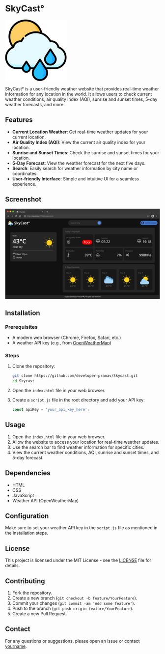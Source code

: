 # SkyCast°

<img src="assets/logo.png" alt="SkyCast Logo" width="200">

SkyCast° is a user-friendly weather website that provides real-time weather information for any location in the world. It allows users to check current weather conditions, air quality index (AQI), sunrise and sunset times, 5-day weather forecasts, and more.

## Features

- **Current Location Weather**: Get real-time weather updates for your current location.
- **Air Quality Index (AQI)**: View the current air quality index for your location.
- **Sunrise and Sunset Times**: Check the sunrise and sunset times for your location.
- **5-Day Forecast**: View the weather forecast for the next five days.
- **Search**: Easily search for weather information by city name or coordinates.
- **User-friendly Interface**: Simple and intuitive UI for a seamless experience.

## Screenshot

![SkyCast° Screenshot](screenshot.png)


## Installation

### Prerequisites

- A modern web browser (Chrome, Firefox, Safari, etc.)
- A weather API key (e.g., from [OpenWeatherMap](https://openweathermap.org/))

### Steps

1. Clone the repository:
    ```bash
    git clone https://github.com/developer-pranav/Skycast.git
    cd Skycast
    ```

2. Open the `index.html` file in your web browser.

3. Create a `script.js` file in the root directory and add your API key:
    ```javascript
    const apiKey = 'your_api_key_here';
    ```

## Usage

1. Open the `index.html` file in your web browser.
2. Allow the website to access your location for real-time weather updates.
3. Use the search bar to find weather information for specific cities.
4. View the current weather conditions, AQI, sunrise and sunset times, and 5-day forecast.

## Dependencies

- HTML
- CSS
- JavaScript
- Weather API (OpenWeatherMap)

## Configuration

Make sure to set your weather API key in the `script.js` file as mentioned in the installation steps.

## License

This project is licensed under the MIT License - see the [LICENSE](LICENSE.txt) file for details.

## Contributing

1. Fork the repository.
2. Create a new branch (`git checkout -b feature/YourFeature`).
3. Commit your changes (`git commit -am 'Add some feature'`).
4. Push to the branch (`git push origin feature/YourFeature`).
5. Create a new Pull Request.

## Contact

For any questions or suggestions, please open an issue or contact [yourname](mailto:developer.pranav3306@gmail.com.com).
